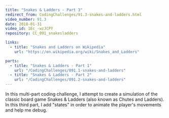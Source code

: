 ```yaml
---
title: "Snakes & Ladders - Part 3"
redirect_from: CodingChallenges/91.3-snakes-and-ladders.html
video_number: 91.3
date: 2018-01-31
video_id: 1Ec_-wzJCPY
repository: CC_091_snakesladders

links:
  - title: "Snakes and Ladders on Wikipedia"
    url: "https://en.wikipedia.org/wiki/Snakes_and_Ladders"

parts:
  - title: "Snakes & Ladders - Part 1"
    url: "/CodingChallenges/091.1-snakes-and-ladders"
  - title: "Snakes & Ladders - Part 2"
    url: "/CodingChallenges/091.2-snakes-and-ladders"
---
```


In this multi-part coding challenge, I attempt to create a simulation of the classic board game Snakes & Ladders (also known as Chutes and Ladders). In this third part, I add "states" in order to animate the player's movements and help me debug.

